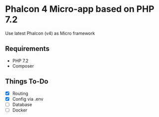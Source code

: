 # Phalcon 4 Micro-app based on PHP 7.2

Use latest Phalcon (v4) as Micro framework

## Requirements
- PHP 7.2
- Composer

## Things To-Do
- [x] Routing
- [x] Config via .env
- [ ] Database
- [ ] Docker
